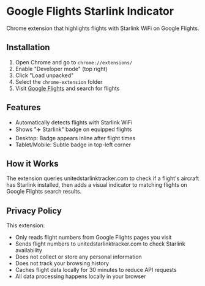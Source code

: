 # Google Flights Starlink Indicator

Chrome extension that highlights flights with Starlink WiFi on Google Flights.

## Installation

1. Open Chrome and go to `chrome://extensions/`
2. Enable "Developer mode" (top right)
3. Click "Load unpacked"
4. Select the `chrome-extension` folder
5. Visit [Google Flights](https://www.google.com/flights) and search for flights

## Features

- Automatically detects flights with Starlink WiFi
- Shows "✈️ Starlink" badge on equipped flights
- Desktop: Badge appears inline after flight times
- Tablet/Mobile: Subtle badge in top-left corner

## How it Works

The extension queries unitedstarlinktracker.com to check if a flight's aircraft has Starlink installed, then adds a visual indicator to matching flights on Google Flights search results.

## Privacy Policy

This extension:
- Only reads flight numbers from Google Flights pages you visit
- Sends flight numbers to unitedstarlinktracker.com to check Starlink availability
- Does not collect or store any personal information
- Does not track your browsing history
- Caches flight data locally for 30 minutes to reduce API requests
- All data processing happens locally in your browser